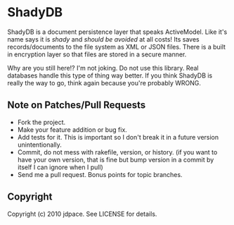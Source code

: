 # ShadyDB

ShadyDB is a document persistence layer that speaks ActiveModel.
Like it's name says it is _shady_ and *should be avoided* at all costs!
Its saves records/documents to the file system as XML or JSON files.
There is a built in encryption layer so that files are stored in a secure
manner.

Why are you still here!? I'm not joking. Do not use this library. Real databases
handle this type of thing way better. If you think ShadyDB is really the way to
go, think again because you're probably WRONG.

## Note on Patches/Pull Requests
 
* Fork the project.
* Make your feature addition or bug fix.
* Add tests for it. This is important so I don't break it in a
  future version unintentionally.
* Commit, do not mess with rakefile, version, or history.
  (if you want to have your own version, that is fine but bump version in a commit by itself I can ignore when I pull)
* Send me a pull request. Bonus points for topic branches.

## Copyright

Copyright (c) 2010 jdpace. See LICENSE for details.
